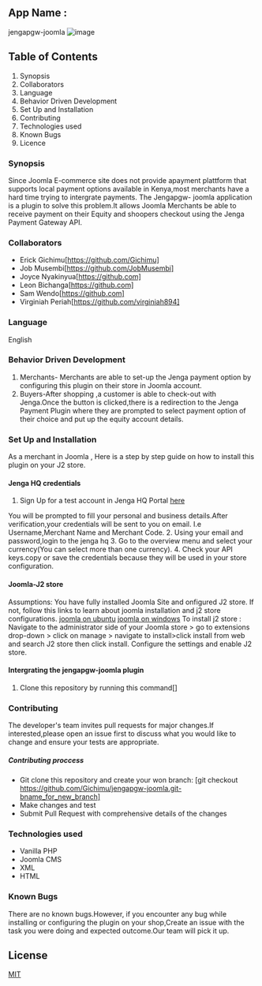 ## App Name :
jengapgw-joomla
![image](https://kenyayote.com/wp-content/uploads/2018/08/Jenga-Payment-Gateway-and-Jenga-API-integration-registration-charges-and-what-it-is-equity-bank.jpg)

## Table of Contents
1. Synopsis
2. Collaborators
3. Language
4. Behavior Driven Development
5. Set Up and Installation
6. Contributing
7. Technologies used
8. Known Bugs
9. Licence

### Synopsis
Since Joomla E-commerce site does not provide apayment plattform that supports local payment options available in Kenya,most merchants have a hard time trying to intergrate payments. The Jengapgw- joomla  application is a plugin to solve this problem.It  allows Joomla Merchants be able to receive payment on their Equity and shoopers checkout using the Jenga Payment Gateway API.


### Collaborators
* Erick Gichimu[https://github.com/Gichimu]
* Job Musembi[https://github.com/JobMusembi]
* Joyce Nyakinyua[https://github.com]
* Leon Bichanga[https://github.com]
* Sam Wendo[https://github.com]
* Virginiah Periah[https://github.com/virginiah894]

### Language
English

### Behavior Driven Development
1. Merchants- Merchants are able to set-up the Jenga payment option by configuring this plugin on their store in Joomla account.
2. Buyers-After shopping ,a customer is able to check-out  with Jenga.Once the button is clicked,there is a redirection to the Jenga Payment Plugin where they are prompted to select payment option of their choice and put up the equity account details.

### Set Up and Installation
 As a merchant in Joomla , Here is a step by step guide on how to install this plugin on your J2 store.
#### Jenga HQ credentials
 1. Sign Up for a test account in Jenga HQ Portal [here](https://test.jengahq.io/#!/authenticate)

 You will be prompted to fill your personal and business details.After verification,your credentials will be sent to you on email. I.e Username,Merchant Name and Merchant Code.
2. Using your email and password,login to the jenga hq
3. Go to the overview menu and select your currency(You can select more than one currency).
4. Check your API keys.copy or save the credentials because they will be used in your store configuration. 


#### Joomla-J2 store
Assumptions:
You have fully installed Joomla Site and onfigured J2 store. If not, follow this links to learn about joomla installation and j2 store configurations.
[joomla on ubuntu](https://hostadvice.com/how-to/how-to-install-joomla-on-an-ubuntu-18-04-vps-or-dedicated-server/)
[joomla on windows](https://websiteforstudents.com/install-joomla-cms-on-windows-10-desktop-server-with-xampp-support/)
 To install j2 store : Navigate to the administrator side of your Joomla store > go to extensions drop-down > click on manage > navigate to install>click install from web and search J2 store then click install. Configure the settings and enable J2 store.


 #### Intergrating the jengapgw-joomla plugin
 1. Clone this repository by running this command[]


### Contributing
The developer's team invites pull requests for major changes.If interested,please open an issue first to discuss what you would like to change and ensure your tests are appropriate.
 ##### Contributing proccess
 * Git clone this repository and create your won branch:
[git checkout https://github.com/Gichimu/jengapgw-joomla.git-bname_for_new_branch]
* Make changes and test
* Submit Pull Request with comprehensive details of  the changes
### Technologies used
  * Vanilla PHP
  * Joomla CMS
  * XML
  * HTML
### Known Bugs
 There are no known bugs.However, if you encounter any bug while installing or configuring the plugin on your shop,Create an issue with the task you were doing and expected outcome.Our team will pick it up.



## License
[MIT](https://github.com/Gichimu/jengapgw-joomla/blob/master/LICENSE)

